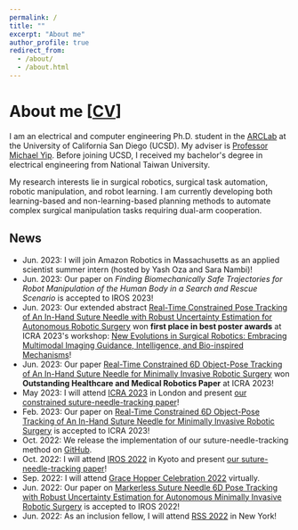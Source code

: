 ```yaml
---
permalink: /
title: ""
excerpt: "About me"
author_profile: true
redirect_from: 
  - /about/
  - /about.html
---
```


# About me \[[CV](https://drive.google.com/file/d/1Gfp_ewX_yVNotA5ggA7l7CMtVjRXgmer/view?usp=sharing)\]

I am an electrical and computer engineering Ph.D. student in the [ARCLab](https://www.ucsdarclab.com/) at the University of California San Diego (UCSD). 
My adviser is [Professor Michael Yip](https://yip.eng.ucsd.edu/). 
Before joining UCSD, I received my bachelor's degree in electrical engineering from National Taiwan University.

My research interests lie in surgical robotics, surgical task automation, robotic manipulation, and robot learning. I am currently developing both learning-based and non-learning-based planning methods to automate complex surgical manipulation tasks requiring dual-arm cooperation.

## News

- Jun. 2023: I will join Amazon Robotics in Massachusetts as an applied scientist summer intern (hosted by Yash Oza and Sara Nambi)! 
- Jun. 2023: Our paper on *Finding Biomechanically Safe Trajectories for Robot Manipulation of the Human Body in a Search and Rescue Scenario* is accepted to IROS 2023!
- Jun. 2023: Our extended abstract [Real-Time Constrained Pose Tracking of An In-Hand Suture Needle with Robust Uncertainty Estimation for Autonomous Robotic Surgery](https://drive.google.com/file/d/1RAigOFOKQ8a55ZNQgvBuLf8fBz-A3Tqw/view) won **first place in best poster awards** at ICRA 2023's workshop: [New Evolutions in Surgical Robotics: Embracing Multimodal Imaging Guidance, Intelligence, and Bio-inspired Mechanisms](https://sites.google.com/view/icra2023workshop-surgicalrobot/)!
- Jun. 2023: Our paper [Real-Time Constrained 6D Object-Pose Tracking of An In-Hand Suture Needle for Minimally Invasive Robotic Surgery](https://arxiv.org/abs/2210.11973) won **Outstanding Healthcare and Medical Robotics Paper** at ICRA 2023!
- May 2023: I will attend [ICRA 2023](https://www.icra2023.org/) in London and present [our constrained suture-needle-tracking paper](https://arxiv.org/abs/2210.11973)!
- Feb. 2023: Our paper on [Real-Time Constrained 6D Object-Pose Tracking of An In-Hand Suture Needle for Minimally Invasive Robotic Surgery](https://arxiv.org/abs/2210.11973) is accepted to ICRA 2023!
- Oct. 2022: We release the implementation of our suture-needle-tracking method on [GitHub](https://github.com/ucsdarclab/suture-needle-tracking).
- Oct. 2022: I will attend [IROS 2022](https://iros2022.org/) in Kyoto and present [our suture-needle-tracking paper](https://arxiv.org/abs/2109.12722)!
- Sep. 2022: I will attend [Grace Hopper Celebration 2022](https://ghc.anitab.org/) virtually.
- Jun. 2022: Our paper on [Markerless Suture Needle 6D Pose Tracking with Robust Uncertainty Estimation for Autonomous Minimally Invasive Robotic Surgery](https://arxiv.org/abs/2109.12722) is accepted to IROS 2022!
- Jun. 2022: As an inclusion fellow, I will attend [RSS 2022](https://roboticsconference.org/) in New York! 
